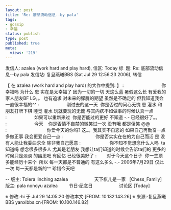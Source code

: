 ```yaml
---
layout: post
title: 'Re: 底部流动信息--by pala'
tags:
- gossip
- 幸福
status: publish
type: post
published: true
meta:
  views: '219'
---
```

发信人: azalea (work hard and play hard), 信区: Today
标  题: Re: 底部流动信息--by pala
发信站: 复旦燕曦BBS (Sat Jul 29 12:56:23 2006), 转信

【 在 azalea (work hard and play hard) 的大作中提到: 】
:                              你幸福吗 为什么
恩 实在是太幸福了 因为一切的一切 天这么蓝 暑假这么长 有爱我的家人朋友BF LG。。
也有追求 对未来的朦胧的期望 虽然是不确定的 但我知道我会一直很幸福的^^
:                      刚过去的这一天  你是否过的问心无愧
恩 灌水 和朋友打牌下棋 睡觉 灌水 玩就要玩的无愧 与其内疚不如做事的时候认真一点
:                      如果可以重新来过  你是否能过的更好
不知道 -.- 已经很好了。。
:                      今天    你是否情不自禁的微笑过一次
没有哦 都是傻笑 @@
:                                你爱今天的你吗?
这。。我其实不自恋的 如果自己再勤奋一点 多做正事 我会更爱自己一点
:                          你是否实实在在的为自己而活
是 没有人能让我委曲求全 除非我自己愿意
:                       你不知不觉想念什么人吗  ta知道吗
想念很多很多人 尤其是老朋友 我想让ta们知道的时候会告诉ta们的 更多的时候只是淡淡
的幽思吧 有回忆 已经很美好了
:        对于今天这个日子  你一生顶多能经历十来个  所以 每一天都是不普通的
有这么多么 -.- 2006年7月29日 仅此一次 每一天都是新的^^ 珍惜今天吧

--
版主: Tolera linching azalea                     天下棋儿是一家   [Chess_Family]
版主: pala nonoyu azalea         节日·纪念日                     讨论区 [Today]

※ 修改:·hi 于 Jul 29 14:05:20 修改本文·[FROM: 10.132.143.26]
※ 来源:·复旦燕曦BBS yanxibbs.cn·[FROM: 10.100.146.82] 
